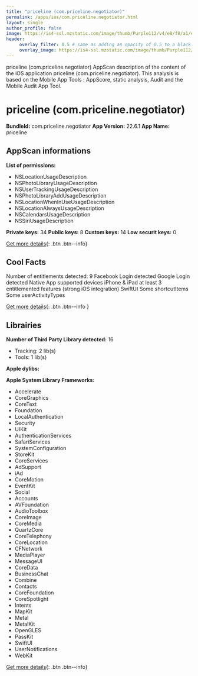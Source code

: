 ```yaml
---
title: "priceline (com.priceline.negotiator)"
permalink: /apps/ios/com.priceline.negotiator.html
layout: single
author_profile: false
image: https://is4-ssl.mzstatic.com/image/thumb/Purple112/v4/e8/f8/a1/e8f8a14c-b2ff-f8b2-2f74-fe297a06db4d/AppIcon-1x_U007emarketing-0-7-0-sRGB-85-220.png/512x512bb.jpg
header: 
     overlay_filter: 0.5 # same as adding an opacity of 0.5 to a black background
     overlay_image: https://is4-ssl.mzstatic.com/image/thumb/Purple112/v4/e8/f8/a1/e8f8a14c-b2ff-f8b2-2f74-fe297a06db4d/AppIcon-1x_U007emarketing-0-7-0-sRGB-85-220.png/512x512bb.jpg
---
```

priceline (com.priceline.negotiator) AppScan description of the content of the iOS application priceline (com.priceline.negotiator). This analysis is based on the Mobile App Tools : AppScore, static analysis, Audit and the Mobile Audit App Tool.

# priceline (com.priceline.negotiator)

**BundleId:** com.priceline.negotiator
**App Version:** 22.6.1
**App Name:** priceline


## AppScan informations 

**List of permissions:** 
- NSLocationUsageDescription
- NSPhotoLibraryUsageDescription
- NSUserTrackingUsageDescription
- NSPhotoLibraryAddUsageDescription
- NSLocationWhenInUseUsageDescription
- NSLocationAlwaysUsageDescription
- NSCalendarsUsageDescription
- NSSiriUsageDescription
  
  
**Private keys:** 34
**Public keys:** 8
**Custom keys:** 14
**Low securit keys:** 0
  
[Get more details](/pricing.html){: .btn .btn--info}

## Cool Facts

Number of entitlements detected: 9
Facebook Login detected
Google Login detected
Native App
supported devices iPhone & iPad
at least 3 entitlemented features (strong iOS integration)
SwiftUI
Some shortcutItems 
Some userActivityTypes
  
[Get more details](/pricing.html){: .btn .btn--info }

## Librairies 
**Number of Third Party Library detected:** 16
- Tracking: 2 lib(s)
- Tools: 1 lib(s)


**Apple dylibs:**


**Apple System Library Frameworks:**
- Accelerate
- CoreGraphics
- CoreText
- Foundation
- LocalAuthentication
- Security
- UIKit
- AuthenticationServices
- SafariServices
- SystemConfiguration
- StoreKit
- CoreServices
- AdSupport
- iAd
- CoreMotion
- EventKit
- Social
- Accounts
- AVFoundation
- AudioToolbox
- CoreImage
- CoreMedia
- QuartzCore
- CoreTelephony
- CoreLocation
- CFNetwork
- MediaPlayer
- MessageUI
- CoreData
- BusinessChat
- Combine
- Contacts
- CoreFoundation
- CoreSpotlight
- Intents
- MapKit
- Metal
- MetalKit
- OpenGLES
- PassKit
- SwiftUI
- UserNotifications
- WebKit


  
[Get more details](/pricing.html){: .btn .btn--info}

